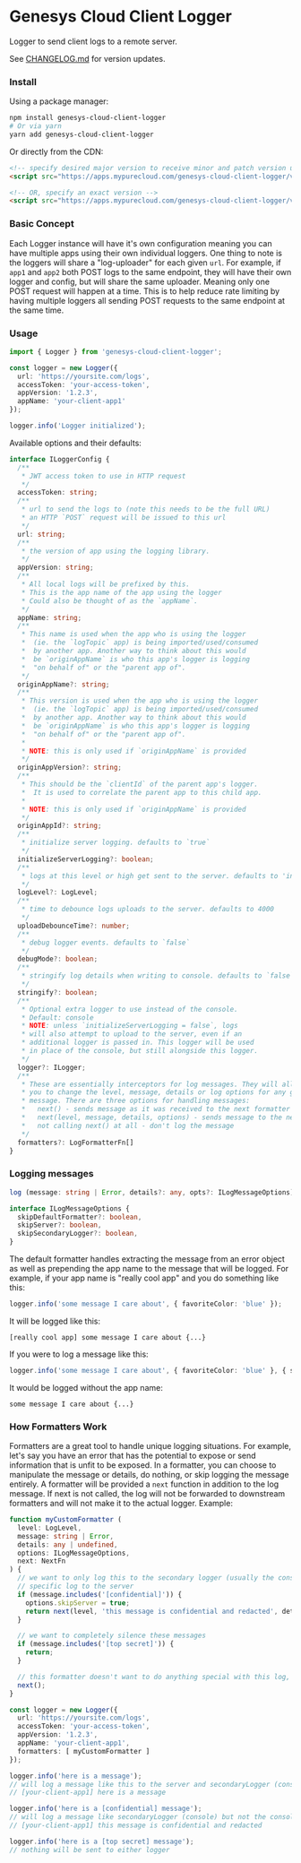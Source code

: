 # Genesys Cloud Client Logger
Logger to send client logs to a remote server.

See [CHANGELOG.md](CHANGELOG.md) for version updates.

### Install

Using a package manager:
``` sh
npm install genesys-cloud-client-logger
# Or via yarn
yarn add genesys-cloud-client-logger
```

Or directly from the CDN:
``` html
<!-- specify desired major version to receive minor and patch version updates -->
<script src="https://apps.mypurecloud.com/genesys-cloud-client-logger/v4/genesys-cloud-client-logger.min.js"></script>

<!-- OR, specify an exact version -->
<script src="https://apps.mypurecloud.com/genesys-cloud-client-logger/v4.0.1/genesys-cloud-client-logger.min.js"></script>
```

### Basic Concept
Each Logger instance will have it's own configuration meaning you can have multiple apps using their own individual loggers. One thing to note is the loggers
will share a "log-uploader" for each given `url`. For example, if `app1` and `app2` both POST logs to the same endpoint, they will have their own logger and
config, but will share the same uploader. Meaning only one POST request will happen at a time. This is to help reduce rate limiting by having multiple loggers
all sending POST requests to the same endpoint at the same time.


### Usage
``` ts
import { Logger } from 'genesys-cloud-client-logger';

const logger = new Logger({
  url: 'https://yoursite.com/logs',
  accessToken: 'your-access-token',
  appVersion: '1.2.3',
  appName: 'your-client-app1'
});

logger.info('Logger initialized');
```

Available options and their defaults:

``` ts
interface ILoggerConfig {
  /**
   * JWT access token to use in HTTP request
   */
  accessToken: string;
  /**
   * url to send the logs to (note this needs to be the full URL)
   * an HTTP `POST` request will be issued to this url
   */
  url: string;
  /**
   * the version of app using the logging library.
   */
  appVersion: string;
  /**
   * All local logs will be prefixed by this.
   * This is the app name of the app using the logger
   * Could also be thought of as the `appName`.
   */
  appName: string;
  /**
   * This name is used when the app who is using the logger
   *  (ie. the `logTopic` app) is being imported/used/consumed
   *  by another app. Another way to think about this would
   *  be `originAppName` is who this app's logger is logging
   *  "on behalf of" or the "parent app of".
   */
  originAppName?: string;
  /**
   * This version is used when the app who is using the logger
   *  (ie. the `logTopic` app) is being imported/used/consumed
   *  by another app. Another way to think about this would
   *  be `originAppName` is who this app's logger is logging
   *  "on behalf of" or the "parent app of".
   *
   * NOTE: this is only used if `originAppName` is provided
   */
  originAppVersion?: string;
  /**
   * This should be the `clientId` of the parent app's logger.
   *  It is used to correlate the parent app to this child app.
   *
   * NOTE: this is only used if `originAppName` is provided
   */
  originAppId?: string;
  /**
   * initialize server logging. defaults to `true`
   */
  initializeServerLogging?: boolean;
  /**
   * logs at this level or high get sent to the server. defaults to 'info'
   */
  logLevel?: LogLevel;
  /**
   * time to debounce logs uploads to the server. defaults to 4000
   */
  uploadDebounceTime?: number;
  /**
   * debug logger events. defaults to `false`
   */
  debugMode?: boolean;
  /**
   * stringify log details when writing to console. defaults to `false`
   */
  stringify?: boolean;
  /**
   * Optional extra logger to use instead of the console.
   * Default: console
   * NOTE: unless `initializeServerLogging = false`, logs
   * will also attempt to upload to the server, even if an
   * additional logger is passed in. This logger will be used
   * in place of the console, but still alongside this logger.
   */
  logger?: ILogger;
  /**
   * These are essentially interceptors for log messages. They will allow
   * you to change the level, message, details or log options for any given
   * message. There are three options for handling messages:
   *   next() - sends message as it was received to the next formatter
   *   next(level, message, details, options) - sends message to the next formatter with the specified params
   *   not calling next() at all - don't log the message
   */
  formatters?: LogFormatterFn[]
}
```

### Logging messages
``` ts
log (message: string | Error, details?: any, opts?: ILogMessageOptions): void;

interface ILogMessageOptions {
  skipDefaultFormatter?: boolean,
  skipServer?: boolean,
  skipSecondaryLogger?: boolean,
}
```
The default formatter handles extracting the message from an error object as well as prepending the app name to the
message that will be logged. For example, if your app name is "really cool app" and you do something like this:
``` ts
logger.info('some message I care about', { favoriteColor: 'blue' });
```
It will be logged like this:
```
[really cool app] some message I care about {...}
```
If you were to log a message like this:
```ts
logger.info('some message I care about', { favoriteColor: 'blue' }, { skipDefaultFormatter: true });
```
It would be logged without the app name:
```
some message I care about {...}
```


### How Formatters Work
Formatters are a great tool to handle unique logging situations. For example, let's say
you have an error that has the potential to expose or send information that is unfit to
be exposed. In a formatter, you can choose to manipulate the message or details, do
nothing, or skip logging the message entirely. A formatter will be provided a `next`
function in addition to the log message. If next is not called, the log will not be forwarded
to downstream formatters and will not make it to the actual logger. Example:

``` ts
function myCustomFormatter (
  level: LogLevel,
  message: string | Error,
  details: any | undefined,
  options: ILogMessageOptions,
  next: NextFn
) {
  // we want to only log this to the secondary logger (usually the console) and not send this
  // specific log to the server
  if (message.includes('[confidential]')) {
    options.skipServer = true;
    return next(level, 'this message is confidential and redacted', details, options);
  }

  // we want to completely silence these messages
  if (message.includes('[top secret]')) {
    return;
  }

  // this formatter doesn't want to do anything special with this log, send it to the next formatter
  next();
}

const logger = new Logger({
  url: 'https://yoursite.com/logs',
  accessToken: 'your-access-token',
  appVersion: '1.2.3',
  appName: 'your-client-app1',
  formatters: [ myCustomFormatter ]
});

logger.info('here is a message');
// will log a message like this to the server and secondaryLogger (console)
// [your-client-app1] here is a message

logger.info('here is a [confidential] message');
// will log a message like secondaryLogger (console) but not the console
// [your-client-app1] this message is confidential and redacted

logger.info('here is a [top secret] message');
// nothing will be sent to either logger
```